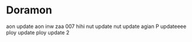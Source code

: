 # Doramon
aon update
aon inw zaa 007 hihi
nut update
nut update agian
P updateeee
ploy update
ploy update 2
